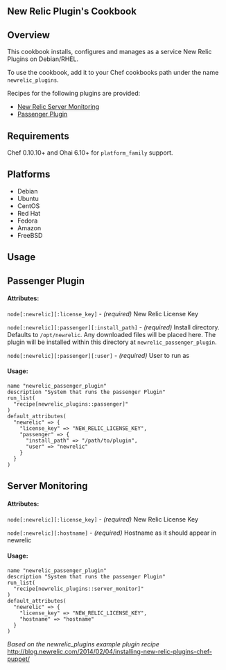 ## New Relic Plugin's Cookbook ##

## Overview ##

This cookbook installs, configures and manages as a service New Relic Plugins on Debian/RHEL.

To use the cookbook, add it to your Chef cookbooks path under the name `newrelic_plugins`.

Recipes for the following plugins are provided:

 - [New Relic Server Monitoring](#server-monitoring)
 - [Passenger Plugin](#passenger-plugin)

## Requirements ##

Chef 0.10.10+ and Ohai 6.10+ for `platform_family` support.

## Platforms ##
 - Debian
 - Ubuntu
 - CentOS
 - Red Hat
 - Fedora
 - Amazon
 - FreeBSD

## Usage ##

## Passenger Plugin ##

#### Attributes: ####

 `node[:newrelic][:license_key]` - _(required)_ New Relic License Key

 `node[:newrelic][:passenger][:install_path]` -  _(required)_ Install directory. Defaults to `/opt/newrelic`. Any downloaded files will be placed here. The plugin will be installed within this directory at `newrelic_passenger_plugin`.

 `node[:newrelic][:passenger][:user]` - _(required)_ User to run as

#### Usage: ####

    name "newrelic_passenger_plugin"
    description "System that runs the passenger Plugin"
    run_list(
      "recipe[newrelic_plugins::passenger]"
    )
    default_attributes(
      "newrelic" => {
        "license_key" => "NEW_RELIC_LICENSE_KEY",
        "passenger" => {
          "install_path" => "/path/to/plugin",
          "user" => "newrelic"
        }
      }
    )

## Server Monitoring ##

#### Attributes: ####

 `node[:newrelic][:license_key]` - _(required)_ New Relic License Key

 `node[:newrelic][:hostname]` -  _(required)_ Hostname as it should appear in newrelic

#### Usage: ####

    name "newrelic_passenger_plugin"
    description "System that runs the passenger Plugin"
    run_list(
      "recipe[newrelic_plugins::server_monitor]"
    )
    default_attributes(
      "newrelic" => {
        "license_key" => "NEW_RELIC_LICENSE_KEY",
        "hostname" => "hostname"
      }
    )


*Based on the newrelic_plugins example plugin recipe*
http://blog.newrelic.com/2014/02/04/installing-new-relic-plugins-chef-puppet/
